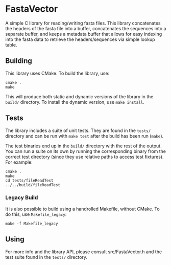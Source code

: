 # FastaVector

A simple C library for reading/writing fasta files. This library concatenates
the headers of the fasta file into a buffer, concatenates the sequences into a
separate buffer, and keeps a metadata buffer that allows for easy indexing into
the fasta data to retrieve the headers/sequences via simple lookup table.

## Building

This library uses CMake. To build the library, use:

```
cmake .
make
```

This will produce both static and dynamic versions of the library in the
`build/` directory. To install the dynamic version, use `make install`.

## Tests

The library includes a suite of unit tests. They are found in the `tests/`
directory and can be run with `make test` after the build has been run
(`make`).

The test binaries end up in the `build/` directory with the rest of the
output. You can run a suite on its own by running the corresponding binary
from the correct test directory (since they use relative paths to access
test fixtures). For example:

```
cmake .
make
cd tests/fileReadTest
../../build/fileReadTest
```

### Legacy Build

It is also possible to build using a handrolled Makefile, without CMake. To do
this, use `Makefile_legacy`:

```
make -f Makefile_legacy
```

## Using

For more info and the library API, please consult src/FastaVector.h and the
test suite found in the `tests/` directory.

